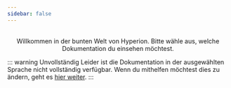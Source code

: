 ```yaml
---
sidebar: false
---
```


<p style="text-align:center">
  <HyperionLogo /><br>
  Willkommen in der bunten Welt von Hyperion. Bitte wähle aus, welche Dokumentation du einsehen möchtest.
</p>

<div class="flex flex-center no-decoration">
  <MainSection title="Benutzer" text="Installation, Konfiguration und erweiterte Informationen" to="/de/user"/>
  <MainSection title="Effekte" text="Lerne wie man Effekte entwickelt" to="/de/effects" disabled />
  <MainSection title="JSON API" text="Lerne wie du mit der API interagieren kannst" to="/de/json" disabled />
</div>

::: warning Unvollständig
Leider ist die Dokumentation in der ausgewählten Sprache nicht vollständig verfügbar. Wenn du mithelfen möchtest dies zu ändern, geht es [hier weiter](https://github.com/hyperion-project/hyperion.docs).
:::
